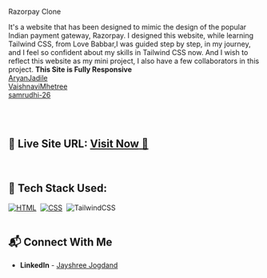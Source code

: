 Razorpay Clone

It's a website that has been designed to mimic the design of the popular Indian payment gateway, Razorpay.
I designed this website, while learning Tailwind CSS, from Love Babbar,I was guided step by step, in my journey, and I feel so confident about my skills in Tailwind CSS now.
And I wish to reflect this website as my mini project, I also have a few collaborators in this project.
**This Site is Fully Responsive**
<br>
<a href ="https://github.com/AryanJadile"> AryanJadile</a> <br>
<a href="https://github.com/VaishnaviMhetree">VaishnaviMhetree</a><br>
<a href="https://github.com/samrudhi-26">samrudhi-26</a><br>

<br>
<br>

## 📌 **Live Site URL:** <a href="https://razorpay-copy.netlify.app/">**Visit Now** 🚀</a>

<br>

## 📌 Tech Stack Used: 

[![HTML](https://img.shields.io/badge/html5%20-%23E34F26.svg?&style=for-the-badge&logo=html5&logoColor=white)](https://github.com/prakash-naikwadi)&nbsp;
[![CSS](https://img.shields.io/badge/css3%20-%231572B6.svg?&style=for-the-badge&logo=css3&logoColor=white)](https://github.com/prakash-naikwadi)&nbsp;
<img alt="TailwindCSS" src="https://img.shields.io/badge/Tailwind_CSS-38B2AC?style=for-the-badge&logo=tailwind-css&logoColor=white"/>&nbsp;
<br>
<br>

## 📬 Connect With Me

- **LinkedIn** - [Jayshree Jogdand](www.linkedin.com/in/jayshree-jogdand-6a8312312)
  
